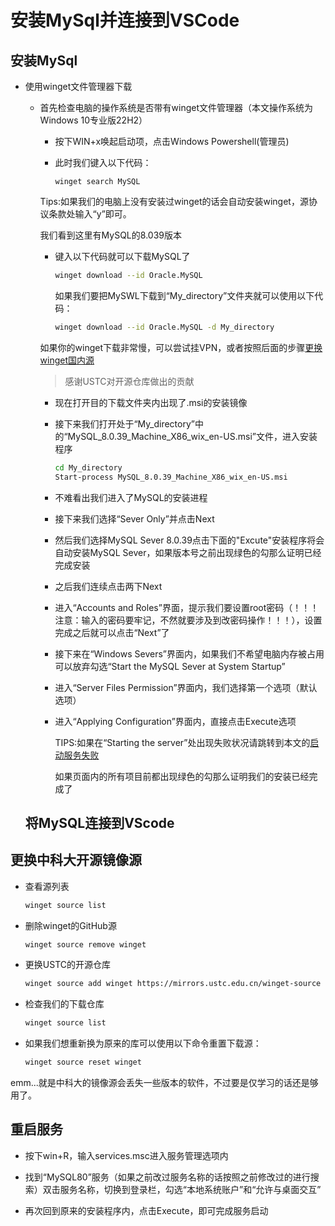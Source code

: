 # 安装MySql并连接到VSCode
  ## 安装MySql
  - 使用winget文件管理器下载
    - 首先检查电脑的操作系统是否带有winget文件管理器（本文操作系统为Windows 10专业版22H2）
    
      - 按下WIN+x唤起启动项，点击Windows Powershell(管理员)
     
      - 此时我们键入以下代码：
        ~~~shell
        winget search MySQL
        ~~~
      Tips:如果我们的电脑上没有安装过winget的话会自动安装winget，源协议条款处输入“y”即可。

      我们看到这里有MySQL的8.039版本
        
      - 键入以下代码就可以下载MySQL了
        ~~~bash
        winget download --id Oracle.MySQL
        ~~~
        
        如果我们要把MySWL下载到“My_directory”文件夹就可以使用以下代码：
        ~~~bash
        winget download --id Oracle.MySQL -d My_directory
        ~~~
      如果你的winget下载非常慢，可以尝试挂VPN，或者按照后面的步骤[更换winget国内源](#更换中科大开源镜像源)
      
      >感谢USTC对开源仓库做出的贡献
      
      - 现在打开目的下载文件夹内出现了.msi的安装镜像


      - 接下来我们打开处于“My_directory”中的“MySQL_8.0.39_Machine_X86_wix_en-US.msi”文件，进入安装程序
        ~~~bash
        cd My_directory
        Start-process MySQL_8.0.39_Machine_X86_wix_en-US.msi
        ~~~

      - 不难看出我们进入了MySQL的安装进程
     
      - 接下来我们选择“Sever Only”并点击Next
     
      - 然后我们选择MySQL Sever 8.0.39点击下面的"Excute"安装程序将会自动安装MySQL Sever，如果版本号之前出现绿色的勾那么证明已经完成安装
     
      - 之后我们连续点击两下Next
     
      - 进入“Accounts and Roles”界面，提示我们要设置root密码（！！！注意：输入的密码要牢记，不然就要涉及到改密码操作！！！），设置完成之后就可以点击“Next”了
     
      - 接下来在“Windows Severs”界面内，如果我们不希望电脑内存被占用可以放弃勾选“Start the MySQL Sever at System Startup”
     
      - 进入“Server Files Permission”界面内，我们选择第一个选项（默认选项）
     
      - 进入“Applying Configuration”界面内，直接点击Execute选项
     
        TIPS:如果在“Starting the server”处出现失败状况请跳转到本文的[启动服务失败](#重启服务)

        如果页面内的所有项目前都出现绿色的勾那么证明我们的安装已经完成了

    ## 将MySQL连接到VScode

    
        

        
## 更换中科大开源镜像源
  - 查看源列表
    ~~~bash
    winget source list
    ~~~
  - 删除winget的GitHub源
    ~~~bash
    winget source remove winget
    ~~~
  - 更换USTC的开源仓库
    ~~~bash
    winget source add winget https://mirrors.ustc.edu.cn/winget-source
    ~~~
  - 检查我们的下载仓库
    ~~~bash
    winget source list
    ~~~
  - 如果我们想重新换为原来的库可以使用以下命令重置下载源：
    ~~~bash
    winget source reset winget
    ~~~
emm...就是中科大的镜像源会丢失一些版本的软件，不过要是仅学习的话还是够用了。

## 重启服务
  - 按下win+R，输入services.msc进入服务管理选项内

  - 找到“MySQL80”服务（如果之前改过服务名称的话按照之前修改过的进行搜索）双击服务名称，切换到登录栏，勾选“本地系统账户”和“允许与桌面交互”

  - 再次回到原来的安装程序内，点击Execute，即可完成服务启动
